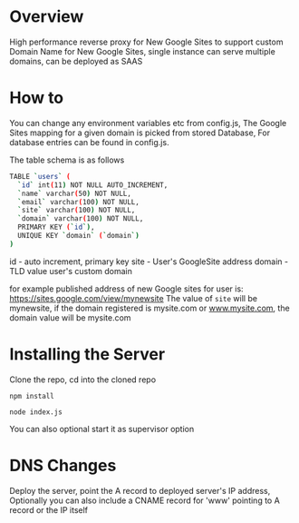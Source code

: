 # Overview

High performance reverse proxy for New Google Sites to support custom Domain Name for New Google Sites, single instance can serve multiple domains, can be deployed as SAAS

# How to

You can change any environment variables etc from config.js, The Google Sites mapping for a given domain is picked from stored Database, For database entries can be found in config.js.

The table schema is as follows

```sh
TABLE `users` (
  `id` int(11) NOT NULL AUTO_INCREMENT,
  `name` varchar(50) NOT NULL,
  `email` varchar(100) NOT NULL,
  `site` varchar(100) NOT NULL,
  `domain` varchar(100) NOT NULL,
  PRIMARY KEY (`id`),
  UNIQUE KEY `domain` (`domain`)
)
```

id - auto increment, primary key
site - User's GoogleSite address
domain - TLD value user's custom domain

for example published address of new Google sites for user is: https://sites.google.com/view/mynewsite
The value of `site` will be mynewsite, if the domain registered is mysite.com or www.mysite.com, the domain value will be mysite.com

# Installing the Server
Clone the repo, cd into the cloned repo

```
npm install
```

```
node index.js
```

You can also optional start it as supervisor option

# DNS Changes
Deploy the server, point the A record to deployed server's IP address, Optionally you can also include a CNAME record for 'www' pointing to A record or the IP itself